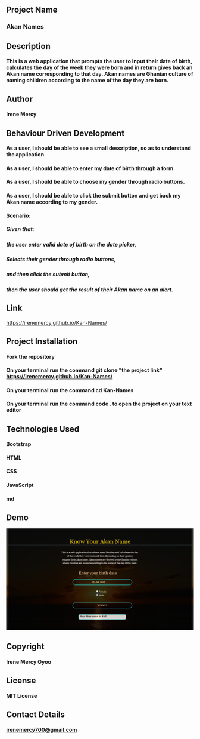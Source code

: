 ## Project Name
### Akan Names

## Description
#### This is a web application that prompts the user to input their date of birth, calculates the day of the week they were born and in return gives back an Akan name corresponding to that day. Akan names are Ghanian culture of naming children according to the name of the day they are born.

## Author
#### Irene Mercy

## Behaviour Driven Development
#### As a user, I should be able to see a small description, so as to understand the application.
#### As a user, I should be able to enter my date of birth through a form.
#### As a user, I  should be able to choose my gender through radio buttons.
#### As a user, I should be able to click the submit button and get back my Akan name according to my gender.

#### Scenario:
##### Given that:
##### the user enter valid date of birth on the date picker,
##### Selects their gender through radio buttons,
##### and then click the submit button,
##### then the user should get the result of their Akan name on an alert.

## Link
https://irenemercy.github.io/Kan-Names/

## Project Installation
#### Fork the repository
#### On your terminal run the command git clone "the project link" https://irenemercy.github.io/Kan-Names/
#### On your terminal run the command cd Kan-Names
#### On your terminal run the command code . to open the project on your text editor

## Technologies Used
#### Bootstrap
#### HTML
#### CSS
#### JavaScript
#### md

## Demo
<img src="images/demo2.png">

## Copyright
#### Irene Mercy Oyoo

## License
#### MIT License

## Contact Details
#### irenemercy700@gmail.com
